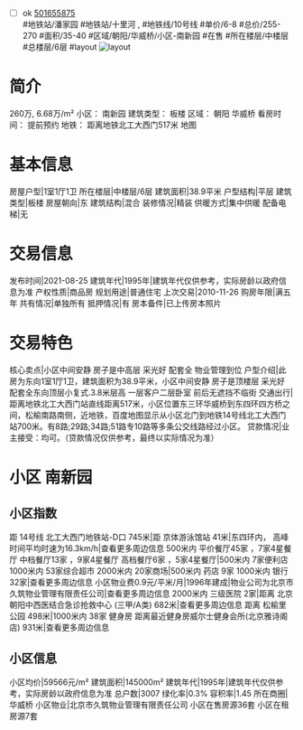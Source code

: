 - [ ] ok [501655875](https://bj.5i5j.com/ershoufang/501655875.html)  
 #地铁站/潘家园 #地铁站/十里河 ,  #地铁线/10号线
#单价/6-8 #总价/255-270 #面积/35-40   #区域/朝阳/华威桥/小区-南新园 #在售 #所在楼层/中楼层 #总楼层/6层 #layout 
![layout](http://image2a.5i5j.com/bdir/layout/98542.jpg_P5.jpg) 
# 简介 
 260万,  6.68万/m² 
小区： 南新园
建筑类型： 板楼
区域： 朝阳 华威桥
看房时间： 提前预约
地铁： 距离地铁北工大西门517米 地图
# 基本信息 
 房屋户型|1室1厅1卫
所在楼层|中楼层/6层
建筑面积|38.9平米
户型结构|平层
建筑类型|板楼
房屋朝向|东
建筑结构|混合
装修情况|精装
供暖方式|集中供暖
配备电梯|无
# 交易信息 
 发布时间|2021-08-25
建筑年代|1995年|建筑年代仅供参考，实际房龄以政府信息为准
产权性质|商品房
规划用途|普通住宅
上次交易|2010-11-26
购房年限|满五年
共有情况|单独所有
抵押情况|有
房本备件|已上传房本照片
# 交易特色 
 核心卖点|小区中间安静 房子是中高层 采光好 配套全 物业管理到位
户型介绍|此房为东向1室1厅1卫，建筑面积为38.9平米，小区中间安静 房子是顶楼层 采光好 配套全东向顶层小复式.3.8米层高 一层客户二层卧室 前后无遮挡不临街
交通出行|距离地铁北工大西门站直线距离517米，小区位置东三环华威桥到东四环四方桥之间，松榆南路南侧，近地铁，百度地图显示从小区北门到地铁14号线北工大西门站700米。有8路;29路;34路;51路专10路等多条公交线路经过小区。
贷款情况|业主接受：均可。（贷款情况仅供参考，最终以实际情况为准）
# 小区 南新园
## 小区指数 
 距 14号线 北工大西门地铁站-D口 745米|距 京体游泳馆站 41米|东四环内， 高峰时间平均时速为16.3km/h|查看更多周边信息
500米内 平价餐厅45家 ，7家4星餐厅
中档餐厅13家 ，9家4星餐厅
高档餐厅6家 ，5家4星餐厅|500米内 7家便利店
1000米内 53家综合超市
2000米内 20家商场|500米内 药店 9家
1000米内 银行 32家|查看更多周边信息
小区物业费0.9元/平米/月|1996年建成|物业公司为北京市久筑物业管理有限责任公司|查看更多周边信息
2000米内 三级医院 2家|距离 北京朝阳中西医结合急诊抢救中心 (三甲/A类) 682米|查看更多周边信息
距离 松榆里公园 498米|1000米内 38家 健身房
距离最近健身房威尔士健身会所(北京雅诗阁店) 931米|查看更多周边信息
## 小区信息 
 小区均价|59566元/m²
建筑面积|145000m²
建筑年代|1995年|建筑年代仅供参考，实际房龄以政府信息为准
总户数|3007
绿化率|0.3%
容积率|1.45
所在商圈|华威桥
小区物业|北京市久筑物业管理有限责任公司
小区在售房源36套
小区在租房源7套
